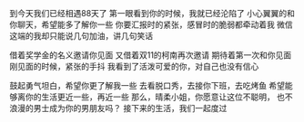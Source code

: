 到今天我们已经相遇88天了
第一眼看到你的时候，我就已经沦陷了
小心翼翼的和你聊天，希望能多了解你一些
你要汇报时的紧张，感冒时的脆弱都牵动着我
微信这端的我却只能说几句加油，讲几句笑话

借着奖学金的名义邀请你见面
又借着双11的柯南再次邀请
期待着第一次和你见面
刚见面的时候，紧张的手抖
我看到了活泼可爱的你，对自己也没有信心

鼓起勇气坦白，希望你更了解我一些
去看脱口秀，去接你下班，去吃烤鱼
希望能够离你的生活更近一些，再近一些
那么，晴柔小姐，你愿意让这位不聪明，
也不浪漫的男士成为你的男朋友吗？
接下来的生活，我们一起度过
